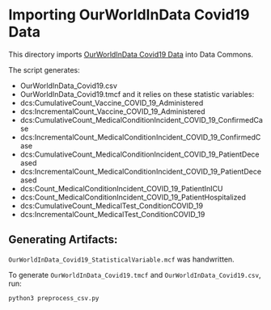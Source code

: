# Importing OurWorldInData Covid19 Data

This directory imports [OurWorldInData Covid19 Data](https://github.com/owid/covid-19-data/tree/master/public/data)
into Data Commons. 

The script generates:
- OurWorldInData_Covid19.csv
- OurWorldInData_Covid19.tmcf
and it relies on these statistic variables:
- dcs:CumulativeCount_Vaccine_COVID_19_Administered
- dcs:IncrementalCount_Vaccine_COVID_19_Administered
- dcs:CumulativeCount_MedicalConditionIncident_COVID_19_ConfirmedCase
- dcs:IncrementalCount_MedicalConditionIncident_COVID_19_ConfirmedCase
- dcs:CumulativeCount_MedicalConditionIncident_COVID_19_PatientDeceased
- dcs:IncrementalCount_MedicalConditionIncident_COVID_19_PatientDeceased
- dcs:Count_MedicalConditionIncident_COVID_19_PatientInICU
- dcs:Count_MedicalConditionIncident_COVID_19_PatientHospitalized
- dcs:CumulativeCount_MedicalTest_ConditionCOVID_19
- dcs:IncrementalCount_MedicalTest_ConditionCOVID_19

## Generating Artifacts:

`OurWorldInData_Covid19_StatisticalVariable.mcf` was handwritten.

To generate `OurWorldInData_Covid19.tmcf` and `OurWorldInData_Covid19.csv`, run:

```bash
python3 preprocess_csv.py
```
